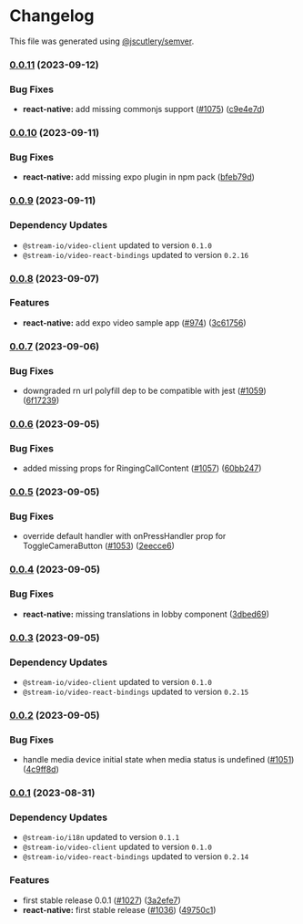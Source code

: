# Changelog

This file was generated using [@jscutlery/semver](https://github.com/jscutlery/semver).

### [0.0.11](https://github.com/GetStream/stream-video-js/compare/@stream-io/video-react-native-sdk-0.0.10...@stream-io/video-react-native-sdk-0.0.11) (2023-09-12)


### Bug Fixes

* **react-native:** add missing commonjs support ([#1075](https://github.com/GetStream/stream-video-js/issues/1075)) ([c9e4e7d](https://github.com/GetStream/stream-video-js/commit/c9e4e7df73c8568286afe18ec7816aa69836b1c7))

### [0.0.10](https://github.com/GetStream/stream-video-js/compare/@stream-io/video-react-native-sdk-0.0.9...@stream-io/video-react-native-sdk-0.0.10) (2023-09-11)


### Bug Fixes

* **react-native:** add missing expo plugin in npm pack ([bfeb79d](https://github.com/GetStream/stream-video-js/commit/bfeb79d2a540f627e8fcefbe1524cf634307ce84))

### [0.0.9](https://github.com/GetStream/stream-video-js/compare/@stream-io/video-react-native-sdk-0.0.8...@stream-io/video-react-native-sdk-0.0.9) (2023-09-11)

### Dependency Updates

* `@stream-io/video-client` updated to version `0.1.0`
* `@stream-io/video-react-bindings` updated to version `0.2.16`
### [0.0.8](https://github.com/GetStream/stream-video-js/compare/@stream-io/video-react-native-sdk-0.0.7...@stream-io/video-react-native-sdk-0.0.8) (2023-09-07)


### Features

* **react-native:** add expo video sample app ([#974](https://github.com/GetStream/stream-video-js/issues/974)) ([3c61756](https://github.com/GetStream/stream-video-js/commit/3c617566bea8160c765682c256d84d72e4243082))

### [0.0.7](https://github.com/GetStream/stream-video-js/compare/@stream-io/video-react-native-sdk-0.0.6...@stream-io/video-react-native-sdk-0.0.7) (2023-09-06)


### Bug Fixes

* downgraded rn url polyfill dep to be compatible with jest ([#1059](https://github.com/GetStream/stream-video-js/issues/1059)) ([6f17239](https://github.com/GetStream/stream-video-js/commit/6f1723943e106a8584e46976350f1898b1b3bf50))

### [0.0.6](https://github.com/GetStream/stream-video-js/compare/@stream-io/video-react-native-sdk-0.0.5...@stream-io/video-react-native-sdk-0.0.6) (2023-09-05)


### Bug Fixes

* added missing props for RingingCallContent ([#1057](https://github.com/GetStream/stream-video-js/issues/1057)) ([60bb247](https://github.com/GetStream/stream-video-js/commit/60bb2474f837346a87e06610fe26758caf12c890))

### [0.0.5](https://github.com/GetStream/stream-video-js/compare/@stream-io/video-react-native-sdk-0.0.4...@stream-io/video-react-native-sdk-0.0.5) (2023-09-05)


### Bug Fixes

* override default handler with onPressHandler prop for ToggleCameraButton ([#1053](https://github.com/GetStream/stream-video-js/issues/1053)) ([2eecce6](https://github.com/GetStream/stream-video-js/commit/2eecce6d8e66ba58bede69776815efa929680716))

### [0.0.4](https://github.com/GetStream/stream-video-js/compare/@stream-io/video-react-native-sdk-0.0.3...@stream-io/video-react-native-sdk-0.0.4) (2023-09-05)


### Bug Fixes

* **react-native:** missing translations in lobby component ([3dbed69](https://github.com/GetStream/stream-video-js/commit/3dbed692dcbb4b6a948cc1eb41540ab1e7825912))

### [0.0.3](https://github.com/GetStream/stream-video-js/compare/@stream-io/video-react-native-sdk-0.0.2...@stream-io/video-react-native-sdk-0.0.3) (2023-09-05)

### Dependency Updates

* `@stream-io/video-client` updated to version `0.1.0`
* `@stream-io/video-react-bindings` updated to version `0.2.15`
### [0.0.2](https://github.com/GetStream/stream-video-js/compare/@stream-io/video-react-native-sdk-0.0.1...@stream-io/video-react-native-sdk-0.0.2) (2023-09-05)


### Bug Fixes

* handle media device initial state when media status is undefined ([#1051](https://github.com/GetStream/stream-video-js/issues/1051)) ([4c9ff8d](https://github.com/GetStream/stream-video-js/commit/4c9ff8dda64eb5939ab1bae42734003da9aa768b))

### [0.0.1](https://github.com/GetStream/stream-video-js/compare/@stream-io/video-react-native-sdk-0.0.1-alpha.415...@stream-io/video-react-native-sdk-0.0.1) (2023-08-31)

### Dependency Updates

* `@stream-io/i18n` updated to version `0.1.1`
* `@stream-io/video-client` updated to version `0.1.0`
* `@stream-io/video-react-bindings` updated to version `0.2.14`

### Features

* first stable release 0.0.1 ([#1027](https://github.com/GetStream/stream-video-js/issues/1027)) ([3a2efe7](https://github.com/GetStream/stream-video-js/commit/3a2efe7a86c6ef5c79630207e85d4f4370ac5848))
* **react-native:** first stable release ([#1036](https://github.com/GetStream/stream-video-js/issues/1036)) ([49750c1](https://github.com/GetStream/stream-video-js/commit/49750c1506fe94f680f0b2361c3506b57031ad81))
